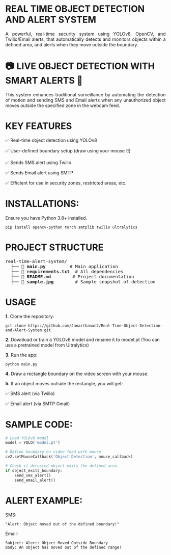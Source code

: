# REAL TIME OBJECT DETECTION AND ALERT SYSTEM
<div align="justify">
A powerful, real-time security system using YOLOv8, OpenCV, and Twilio/Email alerts, that automatically detects and monitors objects within a defined area, and alerts when they move outside the boundary.
</div>

# 📷 LIVE OBJECT DETECTION WITH SMART ALERTS 🚨
<div align="justify">
    This system enhances traditional surveillance by automating the detection of motion and sending SMS and Email alerts when any unauthorized object moves outside the specified zone in the webcam feed.
</div>


# KEY FEATURES


✅ Real-time object detection using YOLOv8

✅ User-defined boundary setup (draw using your mouse 🖱️)

✅ Sends SMS alert using Twilio

✅ Sends Email alert using SMTP

✅ Efficient for use in security zones, restricted areas, etc.


# INSTALLATIONS:
Ensure you have Python 3.8+ installed.
```
pip install opencv-python torch smtplib twilio ultralytics
```

# PROJECT STRUCTURE


<div style="font-family: monospace;">
real-time-alert-system/<br>
&nbsp;&nbsp;├── 📄 <b>main.py</b>&nbsp;&nbsp;&nbsp;&nbsp;&nbsp;&nbsp;&nbsp;&nbsp;&nbsp;# Main application<br>
&nbsp;&nbsp;├── 📄 <b>requirements.txt</b>&nbsp;&nbsp;# All dependencies<br>
&nbsp;&nbsp;├── 📄 <b>README.md</b>&nbsp;&nbsp;&nbsp;&nbsp;&nbsp;&nbsp;&nbsp;&nbsp;# Project documentation<br>
&nbsp;&nbsp;├── 📸 <b>sample.jpg</b>&nbsp;&nbsp;&nbsp;&nbsp;&nbsp;&nbsp;&nbsp;&nbsp;# Sample snapshot of detection<br>
</div>

# USAGE

**1.** Clone the repository:

```
git clone https://github.com/Janarthanan2/Real-Time-Object-Detection-and-Alert-System.git
```

**2.** Download or train a YOLOv8 model and rename it to model.pt
(You can use a pretrained model from Ultralytics)

**3.** Run the app:
```
python main.py
```

**4.** Draw a rectangle boundary on the video screen with your mouse.

**5.** If an object moves outside the rectangle, you will get:

   ✅ SMS alert (via Twilio)

   ✅ Email alert (via SMTP Gmail)



# SAMPLE CODE:
```py
# Load YOLOv8 model
model = YOLO('model.pt')

# Define boundary on video feed with mouse
cv2.setMouseCallback('Object Detection', mouse_callback)

# Check if detected object exits the defined area
if object_exits_boundary:
    send_sms_alert()
    send_email_alert()
```

# ALERT EXAMPLE:

SMS:
```
"Alert: Object moved out of the defined boundary!"
```

Email:
```
Subject: Alert: Object Moved Outside Boundary
Body: An object has moved out of the defined range!
```

